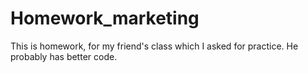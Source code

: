 # Homework_marketing
This is homework, for my friend's class which I asked for practice. He probably has better code.
